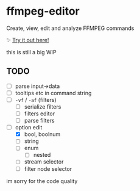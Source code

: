 # ffmpeg-editor

Create, view, edit and analyze FFMPEG commands

:sparkles: [Try it out here!](https://thealan404.github.io/ffmpeg-editor/)

this is still a big WIP

## TODO

- [ ] parse input->data
- [ ] tooltips etc in command string
- [ ] `-vf` / `-af` (filters)
  - [ ] serialize filters
  - [ ] filters editor
  - [ ] parse filters
- [ ] option edit
  - [x] bool, boolnum
  - [ ] string
  - [ ] enum
    - [ ] nested
  - [ ] stream selector
  - [ ] filter node selector

im sorry for the code quality



